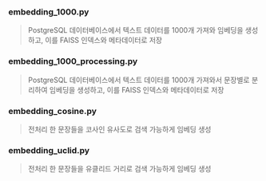 ### embedding_1000.py
>  PostgreSQL 데이터베이스에서 텍스트 데이터를 1000개 가져와 임베딩을 생성하고, 이를 FAISS 인덱스와 메타데이터로 저장

### embedding_1000_processing.py
> PostgreSQL 데이터베이스에서 텍스트 데이터를 1000개 가져와서 문장별로 분리하여 임베딩을 생성하고, 이를 FAISS 인덱스와 메타데이터로 저장

### embedding_cosine.py
> 전처리 한 문장들을 코사인 유사도로 검색 가능하게 임베딩 생성

### embedding_uclid.py
> 전처리 한 문장들을 유클리드 거리로 검색 가능하게 임베딩 생성